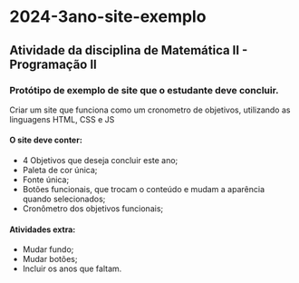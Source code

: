 

# 2024-3ano-site-exemplo

## Atividade da disciplina de Matemática II -  Programação II

### Protótipo de exemplo de site que o estudante deve concluir. 
Criar um site que funciona como um cronometro de objetivos, utilizando as linguagens HTML, CSS e JS

#### O site deve conter:
- 4 Objetivos que deseja concluir este ano;
- Paleta de cor única;
- Fonte única;
- Botões funcionais, que trocam o conteúdo e mudam a aparência quando selecionados;
- Cronômetro dos objetivos funcionais;
  
#### Atividades extra:
- Mudar fundo;
- Mudar botões;
- Incluir os anos que faltam.
